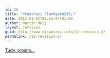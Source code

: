 ```yaml
---
id: 15
title: 'Předchozí články&#8230;?'
date: 2012-01-03T08:54:47+01:00
author: Martin Malý
layout: revision
guid: http://www.misantrop.info/12-revision-2/
permalink: /12-revision-2/
---
```

[Tudy, prosím&#8230;](http://www.misantrop.info/index11)
